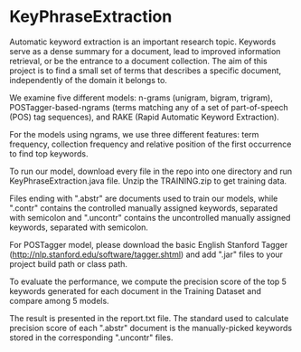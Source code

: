 # KeyPhraseExtraction

Automatic keyword extraction is an important research topic. Keywords serve as a dense summary for a document, lead to improved information retrieval, or be the entrance to a document collection. The aim of this project is to find a small set of terms that describes a specific document, independently of the domain it belongs to. 

We examine five different models: n-grams (unigram, bigram, trigram), POSTagger-based-ngrams (terms matching any of a set of part-of-speech (POS) tag sequences), and RAKE (Rapid Automatic Keyword Extraction). 

For the models using ngrams, we use three different features: term frequency, collection frequency and relative position of the first occurrence to find top keywords. 

To run our model, download every file in the repo into one directory and run KeyPhraseExtraction.java file. Unzip the TRAINING.zip to get training data. 

Files ending with ".abstr" are documents used to train our models, while ".contr" contains the controlled manually assigned keywords, separated with semicolon and ".uncontr" contains the uncontrolled manually assigned keywords, separated with semicolon. 

For POSTagger model, please download the basic English Stanford Tagger (http://nlp.stanford.edu/software/tagger.shtml) and add ".jar" files to your project build path or class path. 

To evaluate the performance, we compute the precision score of the top 5 keywords generated for each document in the Training Dataset and compare among 5 models. 

The result is presented in the report.txt file. The standard used to calculate precision score of each ".abstr" document is the manually-picked keywords stored in the corresponding ".uncontr" files.
